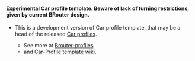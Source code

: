 
#### Experimental Car profile template. Beware of lack of turning restrictions, given by current BRouter design.

* This is a development version of Car profile template, that may be a head of the released [Car profiles](https://github.com/poutnikl/Brouter-profiles/raw/master/BR-Car-Profiles.zip). 

    * See more at [Brouter-profiles](https://github.com/poutnikl/Brouter-profiles)
    * and [Car-Profile template wiki](https://github.com/poutnikl/Car-Profile/wiki). 
